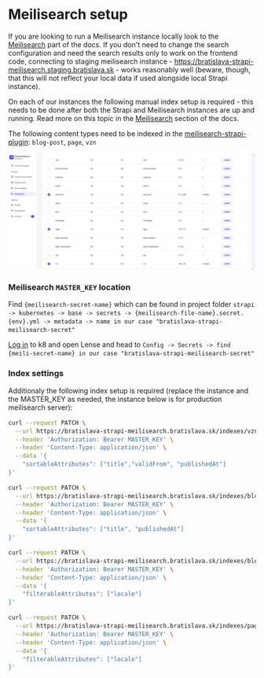 # Meilisearch setup

If you are looking to run a Meilisearch instance locally look to the [Meilisearch](../meilisearch.md) part of the docs. If you don't need to change the search configuration and need the search results only to work on the frontend code, connecting to staging meilisearch instance - https://bratislava-strapi-meilisearch.staging.bratislava.sk - works reasonably well (beware, though, that this will not reflect your local data if used alongside local Strapi instance).

On each of our instances the following manual index setup is required - this needs to be done after both the Strapi and Meilisearch instances are up and running. Read more on this topic in the [Meilisearch](../meilisearch.md) section of the docs.

The following content types need to be indexed in the [meilisearch-strapi-plugin](https://github.com/meilisearch/strapi-plugin-meilisearch): `blog-post`, `page`, `vzn`

![Meilisearch plugin screenshot](assets/meili-plugin.png)

### Meilisearch `MASTER_KEY` location

Find `{meilisearch-secret-name}` which can be found in project folder `strapi -> kubernetes -> base -> secrets -> {meilisearch-file-name}.secret.{env}.yml -> metadata -> name in our case "bratislava-strapi-meilisearch-secret"`

[Log in](https://bratislava.github.io/docs/recipes/kubernetes-lens-setup) to k8 and open Lense and head to `Config -> Secrets -> find {meili-secret-name} in our case "bratislava-strapi-meilisearch-secret"`

### Index settings

Additionaly the following index setup is required (replace the instance and the MASTER_KEY as needed, the instance below is for production meilisearch server):

```bash
curl --request PATCH \
  --url https://bratislava-strapi-meilisearch.bratislava.sk/indexes/vzn/settings \
  --header 'Authorization: Bearer MASTER_KEY' \
  --header 'Content-Type: application/json' \
  --data '{
	"sortableAttributes": ["title","validFrom", "publishedAt"]
}'
```

```bash
curl --request PATCH \
  --url https://bratislava-strapi-meilisearch.bratislava.sk/indexes/blog-post/settings \
  --header 'Authorization: Bearer MASTER_KEY' \
  --header 'Content-Type: application/json' \
  --data '{
	"sortableAttributes": ["title", "publishedAt"]
}'
```

```bash
curl --request PATCH \
  --url https://bratislava-strapi-meilisearch.bratislava.sk/indexes/blog-post/settings \
  --header 'Authorization: Bearer MASTER_KEY' \
  --header 'Content-Type: application/json' \
  --data '{
	"filterableAttributes": ["locale"]
}'
```

```bash
curl --request PATCH \
  --url https://bratislava-strapi-meilisearch.bratislava.sk/indexes/page/settings \
  --header 'Authorization: Bearer MASTER_KEY' \
  --header 'Content-Type: application/json' \
  --data '{
	"filterableAttributes": ["locale"]
}'
```
